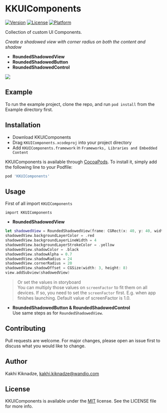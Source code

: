 # KKUIComponents

[![Version](https://img.shields.io/cocoapods/v/KKUIComponents.svg?style=flat)](https://cocoapods.org/pods/KKUIComponents)
[![License](https://img.shields.io/cocoapods/l/KKUIComponents.svg?style=flat)](https://cocoapods.org/pods/KKUIComponents)
[![Platform](https://img.shields.io/cocoapods/p/KKUIComponents.svg?style=flat)](https://cocoapods.org/pods/KKUIComponents)

Collection of custom UI Components.

*Create a shadowed view with corner radius on both the content and shadow*
* **RoundedShadowedView**
* **RoundedShadowedButton**
* **RoundedShadowedControl**

![](https://github.com/kakhikiknadze26/KKUIComponents/blob/main/Images/ShadowedButtonSmall.png)

## Example

To run the example project, clone the repo, and run `pod install` from the Example directory first.

## Installation
* Download KKUIComponents
* Drag `KKUIComponents.xcodeproj` into your project directory
* Add `KKUIComponents.framework` in `Frameworks, Libraries and Embedded Content`

KKUIComponents is available through [CocoaPods](https://cocoapods.org). To install
it, simply add the following line to your Podfile:

```ruby
pod 'KKUIComponents'
```

## Usage

First of all import `KKUIComponents`
```
import KKUIComponents
```

* **RoundedShadowedView**
```Swift
let shadowedView = RoundedShadowedView(frame: CGRect(x: 40, y: 40, width: 200, height: 100))
shadowedView.backgroundLayerColor = .red
shadowedView.backgroundLayerLineWidth = 4
shadowedView.backgroundLayerStrokeColor = .yellow
shadowedView.shadowColor = .black
shadowedView.shadowAlpha = 0.7
shadowedView.shadowRadius = 24
shadowedView.cornerRadius = 20
shadowedView.shadowOffset = CGSize(width: 3, height: 8)
view.addSubview(shadowedView)
```
> Or set the values in storyboard\
> You can multiply those values on `screenFactor` to fit them on all devices. If so, you need to set the `screenFactor` first. E.g. when app finishes launching. Default value of screenFactor is 1.0.
* **RoundedShadowedButton & RoundedShadowedControl**\
Use same steps as for `RoundedShadowedView`.

## Contributing
Pull requests are welcome. For major changes, please open an issue first to discuss what you would like to change.

## Author
Kakhi Kiknadze, kakhi.kiknadze@wandio.com

## License
KKUIComponents is available under the [MIT](https://choosealicense.com/licenses/mit/) license. See the LICENSE file for more info.

